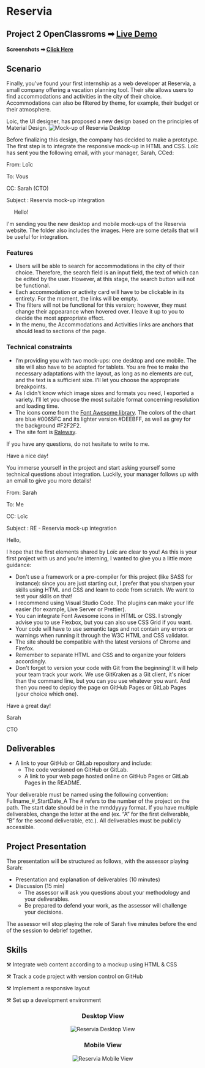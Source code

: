 # Reservia
## Project 2 OpenClassroms ➡ [Live Demo](https://jjoslin07.github.io/Reservia/)
#### Screenshots ➡ [Click Here](#screenshots)

## Scenario
Finally, you’ve found your first internship as a web developer at Reservia, a small company offering a vacation planning tool. Their site allows users to find accommodations and activities in the city of their choice. Accommodations can also be filtered by theme, for example, their budget or their atmosphere.

Loic, the UI designer, has proposed a new design based on the principles of Material Design.
![Mock-up of Reservia Desktop](https://user-images.githubusercontent.com/73438491/124774618-cd22e480-def2-11eb-87c3-612e6bd9789a.png)

Before finalizing this design, the company has decided to make a prototype. The first step is to integrate the responsive mock-up in HTML and CSS. Loïc has sent you the following email, with your manager, Sarah, CCed: 

From:  Loïc

To: Vous

CC: Sarah (CTO)

Subject : Reservia mock-up integration

&nbsp;&nbsp;&nbsp;&nbsp; Hello! 

I'm sending you the new desktop and mobile mock-ups of the Reservia website. The folder also includes the images. Here are some details that will be useful for integration.

### Features

- Users will be able to search for accommodations in the city of their choice. Therefore, the search field is an input field, the text of which can be edited by the user. However, at this stage, the search button will not be functional.
- Each accommodation or activity card will have to be clickable in its entirety. For the moment, the links will be empty.
- The filters will not be functional for this version; however, they must change their appearance when hovered over. I leave it up to you to decide the most appropriate effect.
- In the menu, the Accommodations and Activities links are anchors that should lead to sections of the page.
 
 ### Technical constraints

- I’m providing you with two mock-ups: one desktop and one mobile. The site will also have to be adapted for tablets. You are free to make the necessary adaptations with the layout, as long as no elements are cut, and the text is a sufficient size. I’ll let you choose the appropriate breakpoints.
- As I didn't know which image sizes and formats you need, I exported a variety. I’ll let you choose the most suitable format concerning resolution and loading time.
- The icons come from the [Font Awesome library](https://fontawesome.com/). The colors of the chart are blue #0065FC and its lighter version #DEEBFF, as well as grey for the background #F2F2F2.
- The site font is [Raleway](https://fonts.google.com/specimen/Raleway).
 

If you have any questions, do not hesitate to write to me.

Have a nice day!

You immerse yourself in the project and start asking yourself some technical questions about integration. Luckily, your manager follows up with an email to give you more details!

From: Sarah

To: Me

CC: Loïc

Subject : RE - Reservia mock-up integration

Hello,

I hope that the first elements shared by Loïc are clear to you! As this is your first project with us and you're interning, I wanted to give you a little more guidance:

- Don't use a framework or a pre-compiler for this project (like SASS for instance): since you are just starting out, I prefer that  you sharpen your skills using HTML and CSS and learn to code from scratch. We want to test your skills on that!
- I recommend using Visual Studio Code. The plugins can make your life easier (for example, Live Server or Prettier).
- You can integrate Font Awesome icons in HTML or CSS. I strongly advise you to use Flexbox, but you can also use CSS Grid if you want.
- Your code will have to use semantic tags and not contain any errors or warnings when running it through the W3C HTML and CSS validator.
- The site should be compatible with the latest versions of Chrome and Firefox.
- Remember to separate HTML and CSS and to organize your folders accordingly.
- Don't forget to version your code with Git from the beginning! It will help your team track your work. We use GitKraken as a Git client, it's nicer than the command line, but you can you use whatever you want. And then you need to deploy the page on GitHub Pages or GitLab Pages (your choice which one).
 

Have a great day! 

Sarah

CTO


## Deliverables
- A link to your GitHub or GitLab repository and include: 
  - The code versioned on GitHub or GitLab.
  - A link to your web page hosted online on GitHub Pages or GitLab Pages in the README.

Your deliverable must be named using the following convention: Fullname_#_StartDate_A The # refers to the number of the project on the path. The start date should be in the mmddyyyy format. If you have multiple deliverables, change the letter at the end (ex. “A” for the first deliverable, “B” for the second deliverable, etc.). All deliverables must be publicly accessible.

## Project Presentation 

The presentation will be structured as follows, with the assessor playing Sarah:

- Presentation and explanation of deliverables (10 minutes)
- Discussion (15 min)
  - The assessor will ask you questions about your methodology and your deliverables.
  - Be prepared to defend your work, as the assessor will challenge your decisions.

The assessor will stop playing the role of Sarah five minutes before the end of the session to debrief together.

## Skills
⚒ Integrate web content according to a mockup using HTML & CSS

⚒ Track a code project with version control on GitHub

⚒ Implement a responsive layout

⚒ Set up a development environment

<div id="screenshots" align="center">
 <h3>Desktop View</h3>
 <img src="https://user-images.githubusercontent.com/73438491/124797160-d1f19380-df06-11eb-8400-c43cfdc045d7.png" alt="Reservia Desktop View" />
 <h3>Mobile View</h3>
 <img src="https://user-images.githubusercontent.com/73438491/124797184-d8800b00-df06-11eb-94d8-0ff8dc7d52d6.png" alt="Reservia Mobile View" />
 </div>

